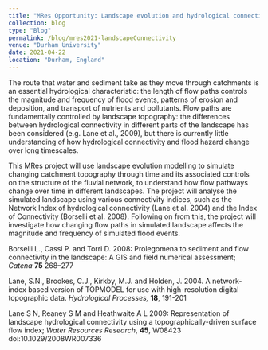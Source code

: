 ```yaml
---
title: "MRes Opportunity: Landscape evolution and hydrological connectivity"
collection: blog
type: "Blog"
permalink: /blog/mres2021-landscapeConnectivity
venue: "Durham University"
date: 2021-04-22
location: "Durham, England"
---
```


The route that water and sediment take as they move through catchments is an essential hydrological characteristic: the length of flow paths controls the magnitude and frequency of flood events, patterns of erosion and deposition, and transport of nutrients and pollutants. Flow paths are fundamentally controlled by landscape topography: the differences between hydrological connectivity in different parts of the landscape has been considered (e.g. Lane et al., 2009), but there is currently little understanding of how hydrological connectivity and flood hazard change over long timescales.

This MRes project will use landscape evolution modelling to simulate changing catchment topography through time and its associated controls on the structure of the fluvial network, to understand how flow pathways change over time in different landscapes. The project will analyse the simulated landscape using various connectivity indices, such as the Network Index of hydrological connectivity (Lane et al. 2004) and the Index of Connectivity (Borselli et al. 2008). Following on from this, the project will investigate how changing flow paths in simulated landscape affects the magnitude and frequency of simulated flood events.

Borselli L., Cassi P. and Torri D. 2008: Prolegomena to sediment and flow connectivity in the landscape: A GIS and field numerical assessment;   *Catena* **75** 268–277

Lane, S.N., Brookes, C.J., Kirkby, M.J. and Holden, J. 2004. A network-index based version of TOPMODEL for use with high-resolution digital topographic data. *Hydrological Processes,* **18**, 191-201

Lane S N, Reaney S M and Heathwaite A L 2009: Representation of landscape hydrological connectivity using a topographically-driven surface flow index; *Water Resources Research*, **45**, W08423 doi:10.1029/2008WR007336
